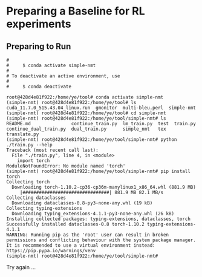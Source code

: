 # Preparing a Baseline for RL experiments

## Preparing to Run

```
#
#     $ conda activate simple-nmt
#
# To deactivate an active environment, use
#
#     $ conda deactivate

root@428d4e81f922:/home/ye/tool# conda activate simple-nmt
(simple-nmt) root@428d4e81f922:/home/ye/tool# ls
cuda_11.7.0_515.43.04_linux.run  gmonitor  multi-bleu.perl  simple-nmt
(simple-nmt) root@428d4e81f922:/home/ye/tool# cd simple-nmt
(simple-nmt) root@428d4e81f922:/home/ye/tool/simple-nmt# ls
README.md               continue_train.py  lm_train.py  test  train.py
continue_dual_train.py  dual_train.py      simple_nmt   tex   translate.py
(simple-nmt) root@428d4e81f922:/home/ye/tool/simple-nmt# python ./train.py --help
Traceback (most recent call last):
  File "./train.py", line 4, in <module>
    import torch
ModuleNotFoundError: No module named 'torch'
(simple-nmt) root@428d4e81f922:/home/ye/tool/simple-nmt# pip install torch
Collecting torch
  Downloading torch-1.10.2-cp36-cp36m-manylinux1_x86_64.whl (881.9 MB)
     |################################| 881.9 MB 82.1 MB/s
Collecting dataclasses
  Downloading dataclasses-0.8-py3-none-any.whl (19 kB)
Collecting typing-extensions
  Downloading typing_extensions-4.1.1-py3-none-any.whl (26 kB)
Installing collected packages: typing-extensions, dataclasses, torch
Successfully installed dataclasses-0.8 torch-1.10.2 typing-extensions-4.1.1
WARNING: Running pip as the 'root' user can result in broken permissions and conflicting behaviour with the system package manager. It is recommended to use a virtual environment instead: https://pip.pypa.io/warnings/venv
(simple-nmt) root@428d4e81f922:/home/ye/tool/simple-nmt#
```

Try again ...  

```

```

```

```

```

```

```

```

```

```

```

```

```

```

```

```

```

```

```

```

```

```

```

```

```

```

```

```

```

```

```

```

```

```

```

```

```

```

```

```

```

```

```

```

```

```

```

```

```

```

```

```

```

```

```

```

```

```

```

```

```

```

```

```

```

```

```

```

```

```

```

```

```

```

```

```

```

```

```

```

```

```

```

```

```

```

```

```

```

```

```

```

```

```

```

```

```

```

```

```

```

```

```

```

```

```

```

```

```

```

```

```

```

```

```

```

```

```

```

```

```

```

```

```

```

```

```

```

```

```
